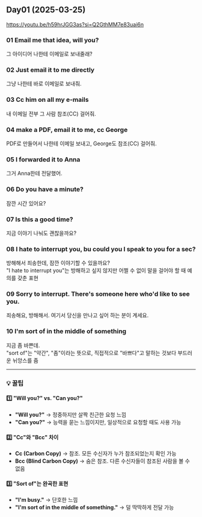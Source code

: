 ## Day01 (2025-03-25)
https://youtu.be/h59hrJGG3as?si=Q2GthMM7e83uai6n

### 01  Email me that idea, will you?
그 아이디어 나한테 이메일로 보내줄래?

### 02 Just email it to me directly
그냥 나한테 바로 이메일로 보내줘.

### 03 Cc him on all my e-mails
내 이메일 전부 그 사람 참조(CC) 걸어줘.

### 04 make a PDF, email it to me, cc George
PDF로 만들어서 나한테 이메일 보내고, George도 참조(CC) 걸어줘.

### 05 I forwarded it to Anna
그거 Anna한테 전달했어.

### 06 Do you have a minute?
잠깐 시간 있어요?

### 07 Is this a good time?
지금 이야기 나눠도 괜찮을까요?

### 08 I hate to interrupt you, bu could you I speak to you for a sec?
방해해서 죄송한데, 잠깐 이야기할 수 있을까요? <br>
"I hate to interrupt you"는 방해하고 싶지 않지만 어쩔 수 없이 말을 걸어야 할 때 예의를 갖춘 표현

### 09 Sorry to interrupt. There's someone here who'd like to see you.
죄송해요, 방해해서. 여기서 당신을 만나고 싶어 하는 분이 계세요.

### 10 I'm sort of in the middle of something
지금 좀 바쁜데. <br>
"sort of"는 "약간", "좀"이라는 뜻으로, 직접적으로 "바쁘다"고 말하는 것보다 부드러운 뉘앙스를 줌



---
### 💡 꿀팁  

#### 1️⃣ **"Will you?" vs. "Can you?"**  
- **"Will you?"** → 정중하지만 살짝 친근한 요청 느낌  
- **"Can you?"** → 능력을 묻는 느낌이지만, 일상적으로 요청할 때도 사용 가능  

#### 2️⃣ **"Cc"와 "Bcc" 차이**  
- **Cc (Carbon Copy)** → 참조. 모든 수신자가 누가 참조되었는지 확인 가능  
- **Bcc (Blind Carbon Copy)** → 숨은 참조. 다른 수신자들이 참조된 사람을 볼 수 없음  

#### 3️⃣ **"Sort of"는 완곡한 표현**  
- **"I'm busy."** → 단호한 느낌  
- **"I'm sort of in the middle of something."** → 덜 딱딱하게 전달 가능  


